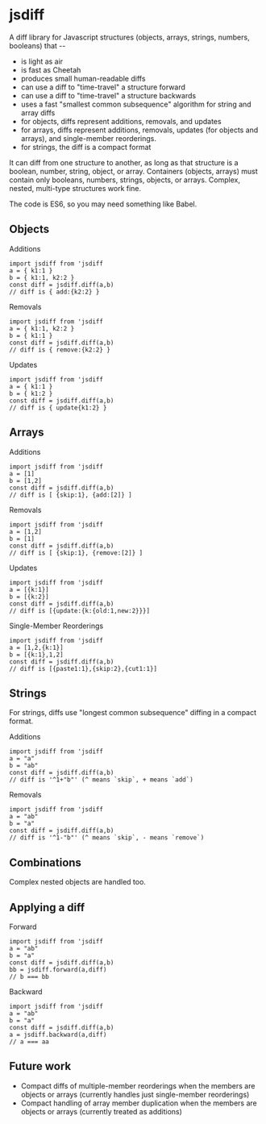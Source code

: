 # jsdiff

A diff library for Javascript structures (objects, arrays, strings, numbers, booleans) that --
- is light as air
- is fast as Cheetah
- produces small human-readable diffs
- can use a diff to "time-travel" a structure forward
- can use a diff to "time-travel" a structure backwards
- uses a fast "smallest common subsequence" algorithm for string and array diffs
- for objects, diffs represent additions, removals, and updates
- for arrays, diffs represent additions, removals, updates (for objects and arrays), and single-member reorderings.
- for strings, the diff is a compact format

It can diff from one structure to another, as long as that structure is a boolean, number, string, object, or array. Containers (objects, arrays) must contain only booleans, numbers, strings, objects, or arrays. Complex, nested, multi-type structures work fine.

The code is ES6, so you may need something like Babel.

## Objects

Additions
```
import jsdiff from 'jsdiff
a = { k1:1 }
b = { k1:1, k2:2 }
const diff = jsdiff.diff(a,b)
// diff is { add:{k2:2} }
```

Removals
```
import jsdiff from 'jsdiff
a = { k1:1, k2:2 }
b = { k1:1 }
const diff = jsdiff.diff(a,b)
// diff is { remove:{k2:2} }
```

Updates
```
import jsdiff from 'jsdiff
a = { k1:1 }
b = { k1:2 }
const diff = jsdiff.diff(a,b)
// diff is { update{k1:2} }
```

## Arrays

Additions
```
import jsdiff from 'jsdiff
a = [1]
b = [1,2]
const diff = jsdiff.diff(a,b)
// diff is [ {skip:1}, {add:[2]} ]
```

Removals
```
import jsdiff from 'jsdiff
a = [1,2]
b = [1]
const diff = jsdiff.diff(a,b)
// diff is [ {skip:1}, {remove:[2]} ]
```

Updates
```
import jsdiff from 'jsdiff
a = [{k:1}]
b = [{k:2}]
const diff = jsdiff.diff(a,b)
// diff is [{update:{k:{old:1,new:2}}}]
```

Single-Member Reorderings
```
import jsdiff from 'jsdiff
a = [1,2,{k:1}]
b = [{k:1},1,2]
const diff = jsdiff.diff(a,b)
// diff is [{paste1:1},{skip:2},{cut1:1}]
```

## Strings

For strings, diffs use "longest common subsequence" diffing in a compact format.

Additions
```
import jsdiff from 'jsdiff
a = "a"
b = "ab"
const diff = jsdiff.diff(a,b)
// diff is '^1+"b"' (^ means `skip`, + means `add`)
```

Removals
```
import jsdiff from 'jsdiff
a = "ab"
b = "a"
const diff = jsdiff.diff(a,b)
// diff is '^1-"b"' (^ means `skip`, - means `remove`)
```

## Combinations

Complex nested objects are handled too.

## Applying a diff

Forward
```
import jsdiff from 'jsdiff
a = "ab"
b = "a"
const diff = jsdiff.diff(a,b)
bb = jsdiff.forward(a,diff)
// b === bb
```

Backward
```
import jsdiff from 'jsdiff
a = "ab"
b = "a"
const diff = jsdiff.diff(a,b)
a = jsdiff.backward(a,diff)
// a === aa
```

## Future work

- Compact diffs of multiple-member reorderings when the members are objects or arrays (currently handles just single-member reorderings)
- Compact handling of array member duplication when the members are objects or arrays (currently treated as additions)
